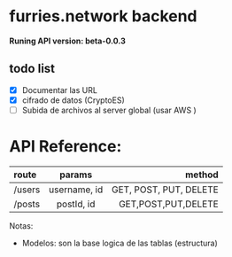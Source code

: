 # furries.network backend
**Runing API version: beta-0.0.3**

## todo list

* [x] Documentar las URL
* [x] cifrado de datos (CryptoES)
* [ ] Subida de archivos al server global (usar AWS )

# API Reference:

| route | params | method |
| :--- | :---: | ---: |
| /users | username, id | GET, POST, PUT, DELETE |
| /posts | postId, id | GET,POST,PUT,DELETE |

<!-- LISTAR RUTAS CUANDO ESTEN DTERMINADAS EN LOS MODELOS -->
    

Notas:

* Modelos: son la base logica de las tablas (estructura)